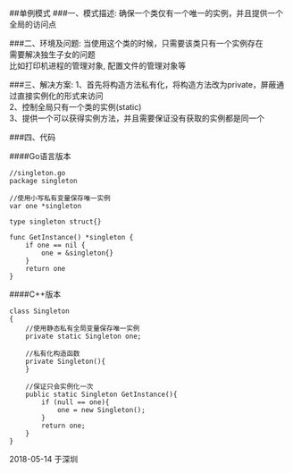 ##单例模式
###一、模式描述:
确保一个类仅有一个唯一的实例，并且提供一个全局的访问点

###二、环境及问题:
当使用这个类的时候，只需要该类只有一个实例存在 <br />
需要解决独生子女的问题 <br />
比如打印机进程的管理对象, 配置文件的管理对象等 <br />

###三、解决方案:
1、首先将构造方法私有化，将构造方法改为private，屏蔽通过直接实例化的形式来访问<br />
2、控制全局只有一个类的实例(static) <br />
3、提供一个可以获得实例方法，并且需要保证没有获取的实例都是同一个<br />

###四、代码

####Go语言版本
```
//singleton.go
package singleton

//使用小写私有变量保存唯一实例
var one *singleton

type singleton struct{}

func GetInstance() *singleton {
	if one == nil {
		one = &singleton{}
	}
	return one
}
```

####C++版本
```
class Singleton
{
	//使用静态私有全局变量保存唯一实例
	private static Singleton one;
	
	//私有化构造函数
	private Singleton(){
	}
	
	//保证只会实例化一次
	public static Singleton GetInstance(){
		if (null == one){
			one = new Singleton();
		}
		return one;
	}
}
```

2018-05-14 于深圳

